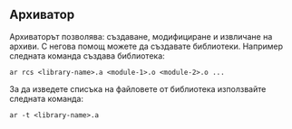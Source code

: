 ## Aрхиватор

Aрхиваторът позволява: създаване, модифициране и извличане на архиви. 
С негова помощ можете да създавате библиотеки. 
Например следната команда създава библиотека:

```
ar rcs <library-name>.a <module-1>.o <module-2>.o ...
```

За да изведете списъка на файловете от библиотека използвайте следната команда:

```
ar -t <library-name>.a
```
